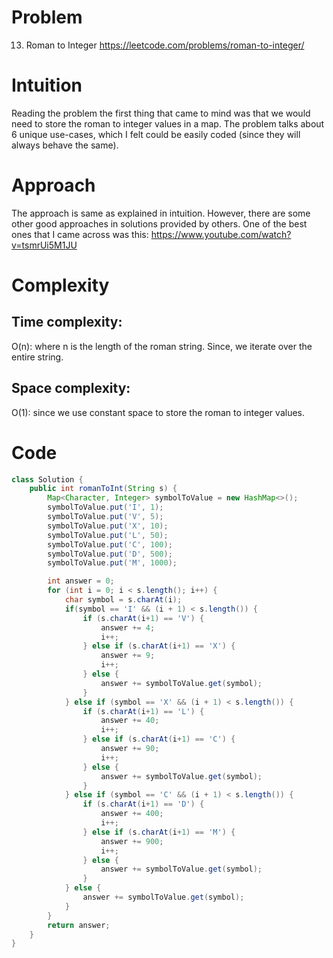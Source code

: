 # Problem
13. Roman to Integer https://leetcode.com/problems/roman-to-integer/

# Intuition
<!-- Describe your first thoughts on how to solve this problem. -->
Reading the problem the first thing that came to mind was that we would need to store the roman to integer values in a map. The problem talks about 6 unique use-cases, which I felt could be easily coded (since they will always behave the same).

# Approach
<!-- Describe your approach to solving the problem. -->

The approach is same as explained in intuition. However, there are some other good approaches in solutions provided by others. One of the best ones that I came across was this: https://www.youtube.com/watch?v=tsmrUi5M1JU

# Complexity
## Time complexity:
<!-- Add your time complexity here, e.g. $$O(n)$$ -->
O(n): where n is the length of the roman string. Since, we iterate over the entire string.

## Space complexity:
<!-- Add your space complexity here, e.g. $$O(n)$$ -->
O(1): since we use constant space to store the roman to integer values.

# Code
```java
class Solution {
    public int romanToInt(String s) {
        Map<Character, Integer> symbolToValue = new HashMap<>();
        symbolToValue.put('I', 1);
        symbolToValue.put('V', 5);
        symbolToValue.put('X', 10);
        symbolToValue.put('L', 50);
        symbolToValue.put('C', 100);
        symbolToValue.put('D', 500);
        symbolToValue.put('M', 1000);

        int answer = 0;
        for (int i = 0; i < s.length(); i++) {
            char symbol = s.charAt(i);
            if(symbol == 'I' && (i + 1) < s.length()) {
                if (s.charAt(i+1) == 'V') {
                    answer += 4;
                    i++;
                } else if (s.charAt(i+1) == 'X') {
                    answer += 9;
                    i++;
                } else {
                    answer += symbolToValue.get(symbol);
                }
            } else if (symbol == 'X' && (i + 1) < s.length()) {
                if (s.charAt(i+1) == 'L') {
                    answer += 40;
                    i++;
                } else if (s.charAt(i+1) == 'C') {
                    answer += 90;
                    i++;
                } else {
                    answer += symbolToValue.get(symbol);
                }
            } else if (symbol == 'C' && (i + 1) < s.length()) {
                if (s.charAt(i+1) == 'D') {
                    answer += 400;
                    i++;
                } else if (s.charAt(i+1) == 'M') {
                    answer += 900;
                    i++;
                } else {
                    answer += symbolToValue.get(symbol);
                }
            } else {
                answer += symbolToValue.get(symbol);
            }                    
        }
        return answer;
    }
}
```
